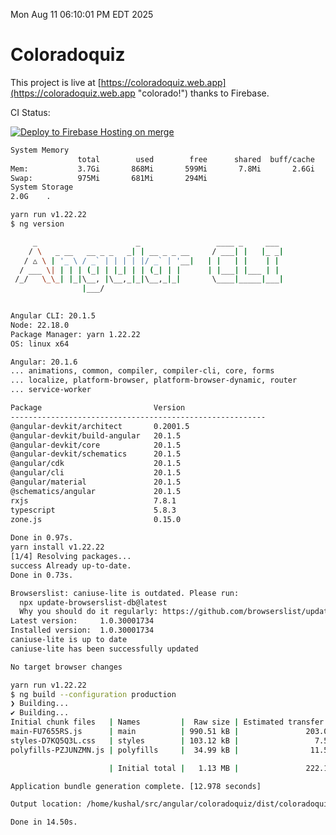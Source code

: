 Mon Aug 11 06:10:01 PM EDT 2025

# Coloradoquiz


This project is live at [https://coloradoquiz.web.app](https://coloradoquiz.web.app "colorado!") thanks to Firebase.

CI Status: 

[![Deploy to Firebase Hosting on merge](https://github.com/teamkushal/coloradoquiz/actions/workflows/firebase-hosting-merge.yml/badge.svg)](https://github.com/teamkushal/coloradoquiz/actions/workflows/firebase-hosting-merge.yml)

```bash
System Memory
               total        used        free      shared  buff/cache   available
Mem:           3.7Gi       868Mi       599Mi       7.8Mi       2.6Gi       2.9Gi
Swap:          975Mi       681Mi       294Mi
System Storage
2.0G	.
```
```bash
yarn run v1.22.22
$ ng version

     _                      _                 ____ _     ___
    / \   _ __   __ _ _   _| | __ _ _ __     / ___| |   |_ _|
   / △ \ | '_ \ / _` | | | | |/ _` | '__|   | |   | |    | |
  / ___ \| | | | (_| | |_| | | (_| | |      | |___| |___ | |
 /_/   \_\_| |_|\__, |\__,_|_|\__,_|_|       \____|_____|___|
                |___/
    

Angular CLI: 20.1.5
Node: 22.18.0
Package Manager: yarn 1.22.22
OS: linux x64

Angular: 20.1.6
... animations, common, compiler, compiler-cli, core, forms
... localize, platform-browser, platform-browser-dynamic, router
... service-worker

Package                         Version
---------------------------------------------------------
@angular-devkit/architect       0.2001.5
@angular-devkit/build-angular   20.1.5
@angular-devkit/core            20.1.5
@angular-devkit/schematics      20.1.5
@angular/cdk                    20.1.5
@angular/cli                    20.1.5
@angular/material               20.1.5
@schematics/angular             20.1.5
rxjs                            7.8.1
typescript                      5.8.3
zone.js                         0.15.0
    
Done in 0.97s.
yarn install v1.22.22
[1/4] Resolving packages...
success Already up-to-date.
Done in 0.73s.
```
```bash
Browserslist: caniuse-lite is outdated. Please run:
  npx update-browserslist-db@latest
  Why you should do it regularly: https://github.com/browserslist/update-db#readme
Latest version:     1.0.30001734
Installed version:  1.0.30001734
caniuse-lite is up to date
caniuse-lite has been successfully updated

No target browser changes
```
```bash
yarn run v1.22.22
$ ng build --configuration production
❯ Building...
✔ Building...
Initial chunk files   | Names         |  Raw size | Estimated transfer size
main-FU7655RS.js      | main          | 990.51 kB |               203.05 kB
styles-D7KQ5Q3L.css   | styles        | 103.12 kB |                 7.58 kB
polyfills-PZJUNZMN.js | polyfills     |  34.99 kB |                11.55 kB

                      | Initial total |   1.13 MB |               222.18 kB

Application bundle generation complete. [12.978 seconds]

Output location: /home/kushal/src/angular/coloradoquiz/dist/coloradoquiz

Done in 14.50s.
```

